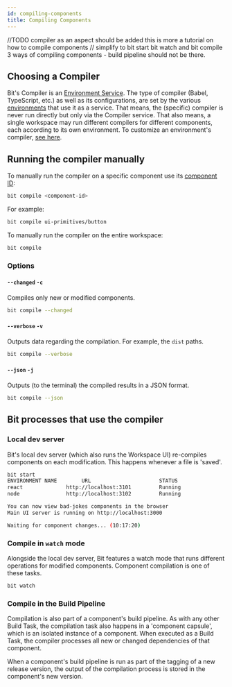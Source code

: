 ```yaml
---
id: compiling-components
title: Compiling Components
---
```


//TODO compiler as an aspect should be added this is more a tutorial on how to compile components
// simplify to bit start bit watch and bit compile 3 ways of compiling components - build pipeline should not be there.

## Choosing a Compiler

Bit's Compiler is an [Environment Service](/bit-environments/environments).
The type of compiler (Babel, TypeScript, etc.) as well as its configurations, are set by the various [environments](/bit-environments/environments) that use it as a service.
That means, the (specific) compiler is never run directly but only via the Compiler service. That also means, a single workspace may run different compilers for different components, each according to its own environment.
To customize an environment's compiler, [see here](/bit-environments/environments).

## Running the compiler manually

To manually run the compiler on a specific component use its [component ID](/building-with-bit/compilingcomponents):

```bash
bit compile <component-id>
```

For example:

```bash
bit compile ui-primitives/button
```

To manually run the compiler on the entire workspace:

```bash
bit compile
```

### Options

#### `--changed` `-c`

Compiles only new or modified components.

```bash
bit compile --changed
```

#### `--verbose` `-v`

Outputs data regarding the compilation. For example, the `dist` paths.

```bash
bit compile --verbose
```

#### `--json` `-j`

Outputs (to the terminal) the compiled results in a JSON format.

```bash
bit compile --json
```

## Bit processes that use the compiler

### Local dev server

Bit's local dev server (which also runs the Workspace UI) re-compiles components on each modification. This happens whenever a file is 'saved'.

```bash
bit start
ENVIRONMENT NAME        URL                      STATUS
react              http://localhost:3101         Running
node               http://localhost:3102         Running

You can now view bad-jokes components in the browser
Main UI server is running on http://localhost:3000

Waiting for component changes... (10:17:20)
```

### Compile in `watch` mode

Alongside the local dev server, Bit features a watch mode that runs different operations for modified components. Component compilation is one of these tasks.

```bash
bit watch
```

### Compile in the Build Pipeline

Compilation is also part of a component's build pipeline. As with any other Build Task, the compilation task also happens in a 'component capsule', which is an isolated instance of a component. When executed as a Build Task, the compiler processes all new or changed dependencies of that component.

When a component's build pipeline is run as part of the tagging of a new release version, the output of the compilation process is stored in the component's new version.
